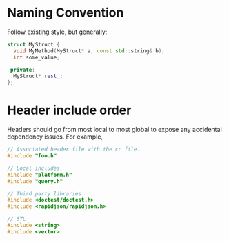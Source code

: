 # Naming Convention

Follow existing style, but generally:

```cc
struct MyStruct {
  void MyMethod(MyStruct* a, const std::string& b);
  int some_value;

 private:
  MyStruct* rest_;
};
```

# Header include order

Headers should go from most local to most global to expose any accidental
dependency issues. For example,

```cc
// Associated header file with the cc file.
#include "foo.h"

// Local includes.
#include "platform.h"
#include "query.h"

// Third party libraries.
#include <doctest/doctest.h>
#include <rapidjson/rapidjson.h>

// STL
#include <string>
#include <vector>
```